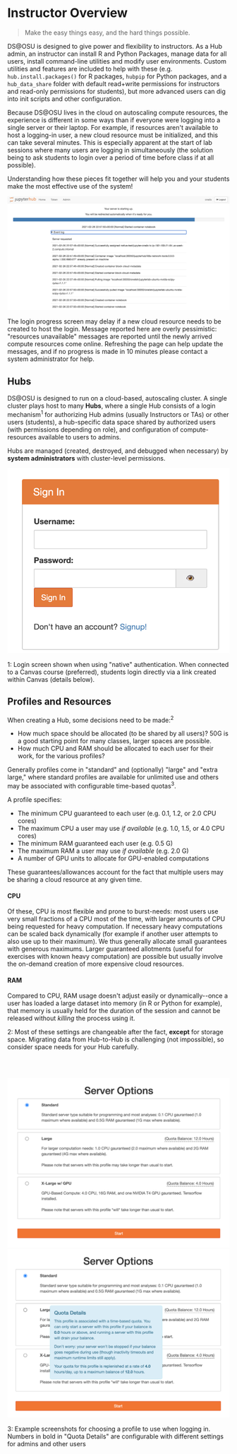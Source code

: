 # Instructor Overview

<!-- panels:start -->

<!-- div:left-panel -->

> Make the easy things easy, and the hard things possible.

DS@OSU is designed to give power and flexibility to instructors. As a Hub admin, an instructor can install R and Python Packages,
manage data for all users, install command-line utilities and modify user environments. Custom utilities and features are included to
help with these (e.g. `hub.install.packages()` for R packages, `hubpip` for Python packages, and a `hub_data_share` folder with default
read+write permissions for instructors and read-only permissions for students), but more advanced users can dig into init scripts and other
configuration.

<!-- div:right-panel -->

<!-- panels:end -->

<!-- panels:start -->

<!-- div:left-panel -->


Because DS@OSU lives in the cloud on autoscaling compute resources, the experience is different in some ways than if everyone
were logging into a single server or their laptop. For example, if resources aren't available to host a logging-in user, a new cloud resource must be initialized,
and this can take several minutes. This is especially apparent at the start of lab sessions where many users are logging in simultaneously (the solution being
to ask students to login over a period of time before class if at all possible).

Understanding how these pieces fit together will help you and your students make the most effective use of the system!

<!-- div:right-panel -->

![Test](media/loading_screen.png ':size=90%')

The login progress screen may delay if a new cloud resource needs to be created to host the login. Message reported here are overly pessimistic:
"resources unavailable" messages are reported until the newly arrived compute resources come online. Refreshing the page can help update the messages, and if
no progress is made in 10 minutes please contact a system administrator for help.

<!-- div:title-panel -->

## Hubs

<!-- div:left-panel -->

DS@OSU is designed to run on a cloud-based, autoscaling cluster. A single cluster plays host to many **Hubs**, where a single Hub consists of a login
mechanism<sup>1</sup> for authorizing Hub admins (usually Instructors or TAs) or other users (students), a hub-specific data space shared by authorized users (with permissions depending on role), and configuration of compute-resources available to users to admins.

Hubs are managed (created, destroyed, and debugged when necessary) by **system administrators** with cluster-level permissions.


<!-- div:right-panel -->


![](media/login_native.png ':size=45%')

1: Login screen shown when using "native" authentication. When connected to a Canvas course (preferred), students login directly via a link created within Canvas (details below).

<!-- panels:end -->







<!-- panels:start -->

## Profiles and Resources

<!-- div:left-panel -->


When creating a Hub, some decisions need to be made:<sup>2</sup>

* How much space should be allocated (to be shared by all users)? 50G is a good starting point for many classes, larger spaces are possible.
* How much CPU and RAM should be allocated to each user for their work, for the various profiles?


Generally profiles come in "standard" and (optionally) "large" and "extra large," where standard profiles are available for unlimited use and others may be associated
with configurable time-based quotas<sup>3</sup>.

A profile specifies:

* The minimum CPU guaranteed to each user (e.g. 0.1, 1.2, or 2.0 CPU cores)
* The maximum CPU a user may use *if available* (e.g. 1.0, 1.5, or 4.0 CPU cores)
* The minimum RAM guaranteed each user (e.g. 0.5 G)
* The maximum RAM a user may use *if available* (e.g. 2.0 G)
* A number of GPU units to allocate for GPU-enabled computations

These guarantees/allowances account for the fact that multiple users may be sharing a cloud resource at any given time.

#### CPU

Of these, CPU is most flexible and prone to burst-needs: most users use very small fractions of a CPU most of the time, with larger amounts of CPU being
requested for heavy computation. If necessary heavy computations can be scaled back dynamically (for example if another user attempts to also use up to their maximum).
We thus generally allocate small guarantees with generous maximums. Larger guaranteed allotments (useful for exercises with known heavy computation) are possible but usually involve the on-demand creation of more expensive cloud resources.

#### RAM

Compared to CPU, RAM usage doesn't adjust easily or dynamically--once a user has loaded a large dataset into memory (in R or Python for example), that memory
is usually held for the duration of the session and cannot be released without *killing* the process using it. 


<!-- div:right-panel -->

2: Most of these settings are changeable after the fact, **except** for storage space. Migrating data from Hub-to-Hub is challenging (not impossible), so consider
space needs for your Hub carefully.


<br />
<br />


![](media/dshub_profiles.png ':size=45%')
![](media/dshub_profiles_popup.png ':size=45%')

3: Example screenshots for choosing a profile to use when logging in. Numbers in bold in "Quota Details" are configurable with different settings for admins and other users

<!-- panels:end -->
